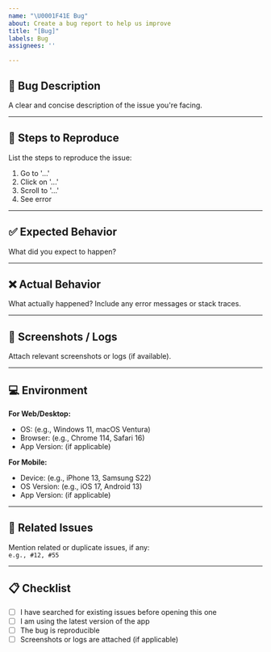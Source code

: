 ```yaml
---
name: "\U0001F41E Bug"
about: Create a bug report to help us improve
title: "[Bug]"
labels: Bug
assignees: ''

---
```


## 🐛 Bug Description

A clear and concise description of the issue you're facing.

---

## 🔁 Steps to Reproduce

List the steps to reproduce the issue:

1. Go to '...'
2. Click on '...'
3. Scroll to '...'
4. See error

---

## ✅ Expected Behavior

What did you expect to happen?

---

## ❌ Actual Behavior

What actually happened? Include any error messages or stack traces.

---

## 📸 Screenshots / Logs

Attach relevant screenshots or logs (if available).

---

## 💻 Environment

**For Web/Desktop:**

- OS: (e.g., Windows 11, macOS Ventura)
- Browser: (e.g., Chrome 114, Safari 16)
- App Version: (if applicable)

**For Mobile:**

- Device: (e.g., iPhone 13, Samsung S22)
- OS Version: (e.g., iOS 17, Android 13)
- App Version: (if applicable)

---

## 🔗 Related Issues

Mention related or duplicate issues, if any:  
`e.g., #12, #55`

---

## 📋 Checklist

- [ ] I have searched for existing issues before opening this one
- [ ] I am using the latest version of the app
- [ ] The bug is reproducible
- [ ] Screenshots or logs are attached (if applicable)

